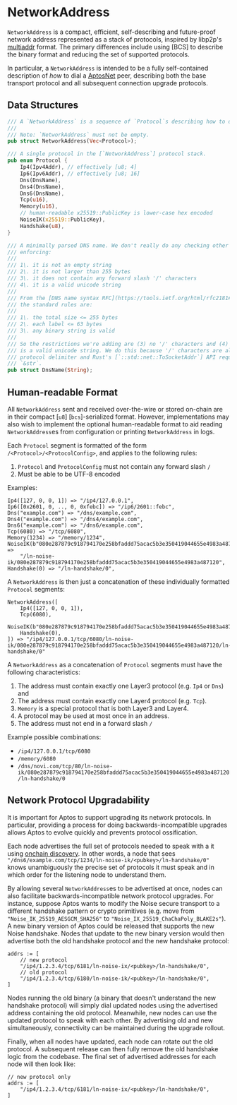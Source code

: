 # NetworkAddress

`NetworkAddress` is a compact, efficient, self-describing and future-proof network address represented as a stack of
protocols, inspired by libp2p's [multiaddr](https://multiformats.io/multiaddr/) format. The primary differences include
using [BCS] to describe the binary format and reducing the set of supported protocols.

In particular, a `NetworkAddress` is intended to be a fully self-contained description of _how_ to dial a
[AptosNet](README.md) peer, describing both the base transport protocol and all subsequent connection upgrade protocols.

## Data Structures

```rust
/// A `NetworkAddress` is a sequence of `Protocol`s describing how to dial a peer.
///
/// Note: `NetworkAddress` must not be empty.
pub struct NetworkAddress(Vec<Protocol>);

/// A single protocol in the [`NetworkAddress`] protocol stack.
pub enum Protocol {
    Ip4(Ipv4Addr), // effectively [u8; 4]
    Ip6(Ipv6Addr), // effectively [u8; 16]
    Dns(DnsName),
    Dns4(DnsName),
    Dns6(DnsName),
    Tcp(u16),
    Memory(u16),
    // human-readable x25519::PublicKey is lower-case hex encoded
    NoiseIK(x25519::PublicKey),
    Handshake(u8),
}

/// A minimally parsed DNS name. We don't really do any checking other than
/// enforcing:
///
/// 1\. it is not an empty string
/// 2\. it is not larger than 255 bytes
/// 3\. it does not contain any forward slash '/' characters
/// 4\. it is a valid unicode string
///
/// From the [DNS name syntax RFC](https://tools.ietf.org/html/rfc2181#page-13),
/// the standard rules are:
///
/// 1\. the total size <= 255 bytes
/// 2\. each label <= 63 bytes
/// 3\. any binary string is valid
///
/// So the restrictions we're adding are (3) no '/' characters and (4) the name
/// is a valid unicode string. We do this because '/' characters are already our
/// protocol delimiter and Rust's [`::std::net::ToSocketAddr`] API requires a
/// `&str`.
pub struct DnsName(String);
```

<!-- TODO(philiphayes): link to x25519 ser/de spec -->
<!-- TODO(philiphayes): hardening to limit NetworkAddress max size -->

## Human-readable Format

All `NetworkAddress` sent and received over-the-wire or stored on-chain are in their compact [`u8`] [`bcs`]-serialized
format. However, implementations may also wish to implement the optional human-readable format to aid reading
`NetworkAddress`es from configuration or printing `NetworkAddress` in logs.

Each `Protocol` segment is formatted of the form `/<Protocol>/<ProtocolConfig>`, and applies to the following rules:
1. `Protocol` and `ProtocolConfig` must not contain any forward slash `/`
2. Must be able to be UTF-8 encoded

Examples:
```
Ip4([127, 0, 0, 1]) => "/ip4/127.0.0.1",
Ip6([0x2601, 0, .., 0, 0xfebc]) => "/ip6/2601::febc",
Dns("example.com") => "/dns/example.com",
Dns4("example.com") => "/dns4/example.com",
Dns6("example.com") => "/dns6/example.com",
Tcp(6080) => "/tcp/6080",
Memory(1234) => "/memory/1234",
NoiseIK(b"080e287879c918794170e258bfaddd75acac5b3e350419044655e4983a487120") =>
    "/ln-noise-ik/080e287879c918794170e258bfaddd75acac5b3e350419044655e4983a487120",
Handshake(0) => "/ln-handshake/0",
```

A `NetworkAddress` is then just a concatenation of these individually formatted `Protocol` segments:

```
NetworkAddress([
    Ip4([127, 0, 0, 1]),
    Tcp(6080),
    NoiseIK(b"080e287879c918794170e258bfaddd75acac5b3e350419044655e4983a487120"),
    Handshake(0),
]) => "/ip4/127.0.0.1/tcp/6080/ln-noise-ik/080e287879c918794170e258bfaddd75acac5b3e350419044655e4983a487120/ln-handshake/0"
```

A `NetworkAddress` as a concatenation of `Protocol` segments must have the following characteristics:
1. The address must contain exactly one Layer3 protocol (e.g. `Ip4` or `Dns`) and
2. The address must contain exactly one Layer4 protocol (e.g. `Tcp`).
3. `Memory` is a special protocol that is both Layer3 and Layer4.
4. A protocol may be used at most once in an address.
5. The address must not end in a forward slash `/`

Example possible combinations:
* `/ip4/127.0.0.1/tcp/6080`
* `/memory/6080`
* `/dns/novi.com/tcp/80/ln-noise-ik/080e287879c918794170e258bfaddd75acac5b3e350419044655e4983a487120/ln-handshake/0`

## Network Protocol Upgradability

It is important for Aptos to support upgrading its network protocols. In particular, providing a process for doing
backwards-incompatible upgrades allows Aptos to evolve quickly and prevents protocol ossification.

Each node advertises the full set of protocols needed to speak with a it using
[onchain discovery](onchain-discovery.md). In other words, a node that sees
`"/dns6/example.com/tcp/1234/ln-noise-ik/<pubkey>/ln-handshake/0"` knows unambiguously the precise set of protocols it
must speak and in which order for the listening node to understand them.

By allowing several `NetworkAddress`es to be advertised at once, nodes can also facilitate backwards-incompatible
network protocol upgrades. For instance, suppose Aptos wants to modify the Noise secure transport to a different
handshake pattern or crypto primitives (e.g. move from `"Noise_IK_25519_AESGCM_SHA256"` to
`"Noise_IX_25519_ChaChaPoly_BLAKE2s"`). A new binary version of Aptos could be released that supports the new Noise
handshake. Nodes that update to the new binary version would then advertise both the old handshake protocol and the new
handshake protocol:

```
addrs := [
    // new protocol
    "/ip4/1.2.3.4/tcp/6181/ln-noise-ix/<pubkey>/ln-handshake/0",
    // old protocol
    "/ip4/1.2.3.4/tcp/6180/ln-noise-ik/<pubkey>/ln-handshake/0",
]
```

Nodes running the old binary (a binary that doesn't understand the new handshake protocol) will simply dial updated
nodes using the advertised address containing the old protocol. Meanwhile, new nodes can use the updated protocol to
speak with each other. By advertising old and new simultaneously, connectivity can be maintained during the upgrade
rollout.

Finally, when all nodes have updated, each node can rotate out the old protocol. A subsequent release can then fully
remove the old handshake logic from the codebase. The final set of advertised addresses for each node will then look
like:

```
// new protocol only
addrs := [
    "/ip4/1.2.3.4/tcp/6181/ln-noise-ix/<pubkey>/ln-handshake/0",
]
```
